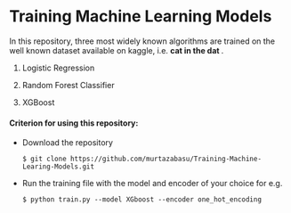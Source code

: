# Training Machine Learning Models

<p align="center">

In this repository, three most widely known algorithms are trained on the well known dataset available on kaggle, i.e. <b> cat in the dat </b>. 

1. Logistic Regression

2. Random Forest Classifier

3. XGBoost

#### Criterion for using this repository:
- Download the repository 
  ```
  $ git clone https://github.com/murtazabasu/Training-Machine-Learing-Models.git
  ```
- Run the training file with the model and encoder of your choice for e.g.
  ```
  $ python train.py --model XGboost --encoder one_hot_encoding
  ```
